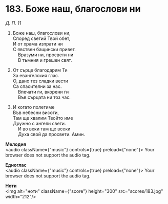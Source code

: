 # 183. Боже наш, благослови ни  

*Д. П. 11*  

1. Боже наш, благослови ни,  
Според светий Твой обет,  
И от храма изпрати ни  
С явствен бащински привет.  
    Вразуми ни, просвети ни  
    В тъмния и грешен свят.  

2. От сърце благодарим Ти  
За евангелския глас.  
О, дано тез сладки вести  
Са спасителни за нас.  
    Впечати ги, вкорени ги  
    Във сърцата ни тоз час.  

3. И когато полетиме  
Във небесни висоти,  
Там ще хвалим Твойто име  
Дружно с ангели свети.  
    И во веки там ще всеки  
    Духа свой да просвети. Амин.  

__Мелодия__  
<audio className={"music"} controls={true} preload={"none"}><source src="mp3/183.mp3" type="audio/mpeg"/>
Your browser does not support the audio tag.
</audio>  

__Едноглас__  
<audio className={"music"} controls={true} preload={"none"}><source src="transp/183.mp3" type="audio/mpeg"/>
Your browser does not support the audio tag.
</audio>  

__Ноти__  
<img alt="ноти" className={"score"} height="300" src="scores/183.jpg" width="212"/>
